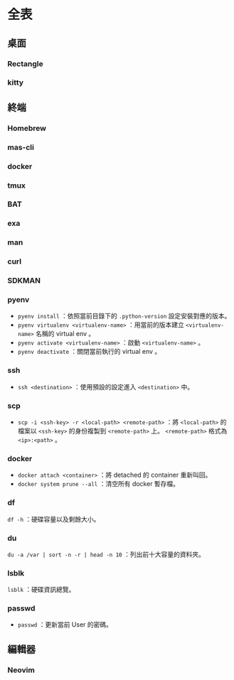 # 全表

## 桌面

### Rectangle <Badge text="macOS" />

<Cover src="https://raw.githubusercontent.com/rxhanson/Rectangle/master/Rectangle/Assets.xcassets/AppIcon.appiconset/mac512pts2x.png" />

<!-- @include: ../rectangle/sheet.md -->

### kitty

<Cover src="https://raw.githubusercontent.com/kovidgoyal/kitty/master/logo/kitty.svg" />

<!-- @include: ../kitty/sheet.md -->

## 終端

### Homebrew <Badge text="macOS" />

<Cover src="https://raw.githubusercontent.com/Homebrew/brew.sh/master/assets/img/homebrew.svg" />

<!-- @include: ../homebrew/sheet.md -->

### mas-cli <Badge text="macOS" />

<Cover src="https://raw.githubusercontent.com/mas-cli/mas/main/mas-cli.png" />

<!-- @include: ../mas-cli/sheet.md -->

### docker

<Cover src="https://www.docker.com/wp-content/uploads/2022/03/horizontal-logo-monochromatic-white.png" />

<!-- @include: ../docker/sheet.md -->

### tmux

<Cover src="https://raw.githubusercontent.com/tmux/tmux/master/logo/tmux-logo.svg" />

<!-- @include: ../tmux/sheet.md -->

### BAT

<Cover src="https://raw.githubusercontent.com/sharkdp/bat/master/doc/logo-header.svg" />

<!-- @include: ../bat/sheet.md -->

### exa

<!-- @include: ../exa/sheet.md -->

### man

<!-- @include: ../man/sheet.md -->

### curl

<!-- @include: ../curl/sheet.md -->

### SDKMAN

<Cover src="https://raw.githubusercontent.com/sdkman/sdkman-website/master/public/img/sdk-man-small-pattern.svg" />

<!-- @include: ../sdkman/sheet.md -->

### pyenv

- `pyenv install` ：依照當前目錄下的 `.python-version` 設定安裝對應的版本。
- `pyenv virtualenv <virtualenv-name>` ：用當前的版本建立 `<virtualenv-name>` 名稱的 virtual env 。
- `pyenv activate <virtualenv-name>` ：啟動 `<virtualenv-name>` 。
- `pyenv deactivate` ：關閉當前執行的 virtual env 。

### ssh

- `ssh <destination>` ：使用預設的設定進入 `<destination>` 中。

### scp

- `scp -i <ssh-key> -r <local-path> <remote-path>` ：將 `<local-path>` 的檔案以 `<ssh-key>` 的身份複製到 `<remote-path>` 上。 `<remote-path>` 格式為 `<ip>:<path>` 。

### docker

- `docker attach <container>` ：將 detached 的 container 重新叫回。
- `docker system prune --all` ：清空所有 docker 暫存檔。

### df

`df -h` ：硬碟容量以及剩餘大小。

### du

`du -a /var | sort -n -r | head -n 10` ：列出前十大容量的資料夾。

### lsblk

`lsblk` ：硬碟資訊總覽。

### passwd

- `passwd` ：更新當前 User 的密碼。

## 編輯器

### Neovim

<Cover src="https://raw.githubusercontent.com/neovim/neovim/master/cmake.packaging/neovim.svg" />

<!-- @include: ../nvim/sheet.md -->
